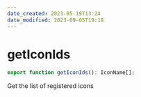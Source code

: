```yaml
---
date_created: 2023-05-19T13:24
date_modified: 2023-09-05T19:18
---
```

# getIconIds

```ts
export function getIconIds(): IconName[];
```

Get the list of registered icons
